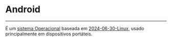 # Android 
---
É um [sistema Operacional](2024-06-30-Sistema_Operacional.md) baseada em [2024-06-30-Linux](2024-06-30-Linux.md), usado principalmente em dispositivos portáteis.